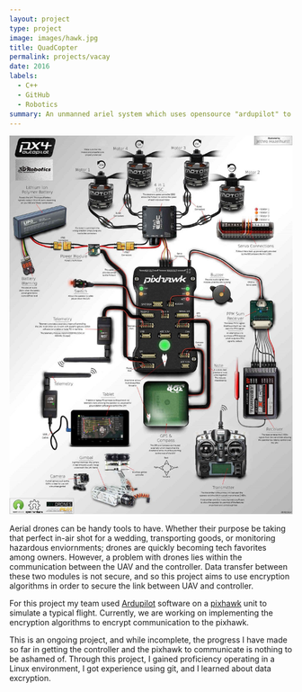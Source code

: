 ```yaml
---
layout: project
type: project
image: images/hawk.jpg
title: QuadCopter
permalink: projects/vacay
date: 2016
labels:
  - C++
  - GitHub
  - Robotics
summary: An unmanned ariel system which uses opensource "ardupilot" to transfer data securely.
---
```


<img class="ui medium right floated rounded image" src="../images/Pixhawk-Inforgraphic2.jpg">

Aerial drones can be handy tools to have. Whether their purpose be taking that perfect in-air shot for a wedding, transporting goods, or monitoring hazardous enviornments; drones are quickly becoming tech favorites among owners. However, a problem with drones lies within the communication between the UAV and the controller. Data transfer between these two modules is not secure, and so this project aims to use encryption algorithms in order to secure the link between UAV and controller. 

For this project my team used [Ardupilot](https://github.com/ArduPilot/ardupilot) software on a [pixhawk](https://pixhawk.org/) unit to simulate a typical flight. Currently, we are working on implementing the encryption algorithms to encrypt communication to the pixhawk. 

This is an ongoing project, and while incomplete, the progress I have made so far in getting the controller and the pixhawk to communicate is nothing to be ashamed of. Through this project, I gained proficiency operating in a Linux environment, I got experience using git, and I learned about data excryption. 
